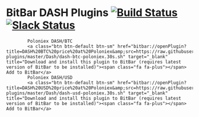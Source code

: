 # BitBar DASH Plugins [![Build Status](https://travis-ci.org/matryer/bitbar-plugins.svg?branch=master)](https://travis-ci.org/matryer/bitbar-plugins) [![Slack Status](https://getbitbar.herokuapp.com/badge.svg)](https://getbitbar.herokuapp.com/)

            Poloniex DASH/BTC
            <a class="btn btn-default btn-sm" href="bitbar://openPlugin?title=DASH%20BTC%20price%20at%20Poloniex&amp;src=https://raw.githubusercontent.com/Cofresi/bitbar-plugins/master/Dash/dash-btc-poloniex.30s.sh" target="_blank" title="Download and install this plugin to BitBar (requires latest version of BitBar to be installed)"><span class="fa fa-plus"></span> Add to BitBar</a>
            Poloniex DASH/USD
            <a class="btn btn-default btn-sm" href="bitbar://openPlugin?title=DASH%20USD%20price%20at%20Poloniex&amp;src=https://raw.githubusercontent.com/Cofresi/bitbar-plugins/master/Dash/dash-usd-poloniex.30s.sh" target="_blank" title="Download and install this plugin to BitBar (requires latest version of BitBar to be installed)"><span class="fa fa-plus"></span> Add to BitBar</a>
